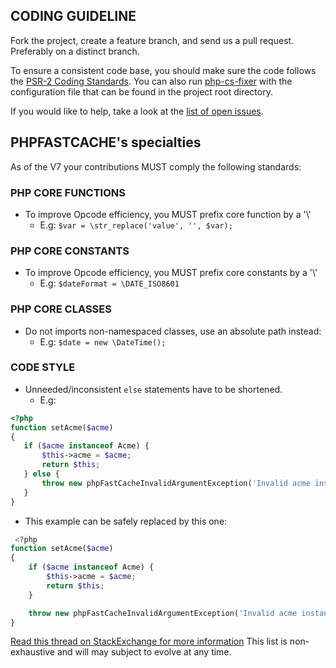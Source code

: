 CODING GUIDELINE
-------------------

Fork the project, create a feature branch, and send us a pull request.
Preferably on a distinct branch.

To ensure a consistent code base, you should make sure the code follows
the [PSR-2 Coding Standards](http://www.php-fig.org/psr/psr-2/). You can also
run [php-cs-fixer](https://github.com/FriendsOfPHP/PHP-CS-Fixer) with the
configuration file that can be found in the project root directory.

If you would like to help, take a look at the [list of open issues](https://github.com/PHPSocialNetwork/phpfastcache/issues).

PHPFASTCACHE's specialties 
-------------------
As of the V7 your contributions MUST comply the following standards:

### PHP CORE FUNCTIONS
- To improve Opcode efficiency, you MUST prefix core function by a '\\'
  - E.g: `$var = \str_replace('value', '', $var);`
  
### PHP CORE CONSTANTS
- To improve Opcode efficiency, you MUST prefix core constants by a '\\'
  - E.g: `$dateFormat = \DATE_ISO8601`

### PHP CORE CLASSES
- Do not imports non-namespaced classes, use an absolute path instead:  
  - E.g: `$date = new \DateTime();`

### CODE STYLE
- Unneeded/inconsistent `else` statements have to be shortened.
  - E.g: 
 ```php 
 <?php
function setAcme($acme)
{
    if ($acme instanceof Acme) {
        $this->acme = $acme;
        return $this;
    } else {
        throw new phpFastCacheInvalidArgumentException('Invalid acme instance');
    }
}
 ```
  - This example can be safely replaced by this one:
```php 
 <?php
function setAcme($acme)
{
    if ($acme instanceof Acme) {
        $this->acme = $acme;
        return $this;
    } 

    throw new phpFastCacheInvalidArgumentException('Invalid acme instance');
}
 ```
[Read this thread on StackExchange for more information](https://softwareengineering.stackexchange.com/questions/122485/elegant-ways-to-handle-ifif-else-else)
This list is non-exhaustive and will may subject to evolve at any time.

